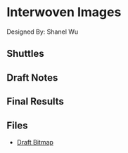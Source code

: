 # Interwoven Images
Designed By: Shanel Wu

## Shuttles

## Draft Notes

## Final Results

## Files
- [Draft Bitmap](/drafts/interwoven_images/interwovenImages.bmp)